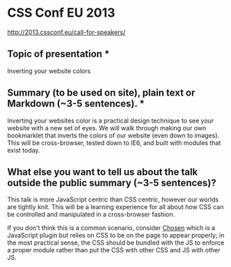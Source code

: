 # CSS Conf EU 2013
http://2013.cssconf.eu/call-for-speakers/

## Topic of presentation *
Inverting your website colors

## Summary (to be used on site), plain text or Markdown (~3-5 sentences). *
Inverting your websites color is a practical design technique to see your website with a new set of eyes. We will walk through making our own bookmarklet that inverts the colors of our website (even down to images). This will be cross-browser, tested down to IE6, and built with modules that exist today.

## What else you want to tell us about the talk outside the public summary (~3-5 sentences)?
This talk is more JavaScript centric than CSS centric, however our worlds are tightly knit. This will be a learning experience for all about how CSS can be controlled and manipulated in a cross-browser fashion.

If you don't think this is a common scenario, consider [Chosen][chosen] which is a JavaScript plugin but relies on CSS to be on the page to appear properly; in the most practical sense, the CSS should be bundled with the JS to enforce a proper module rather than put the CSS with other CSS and JS with other JS.

[chosen]: http://harvesthq.github.com/chosen/